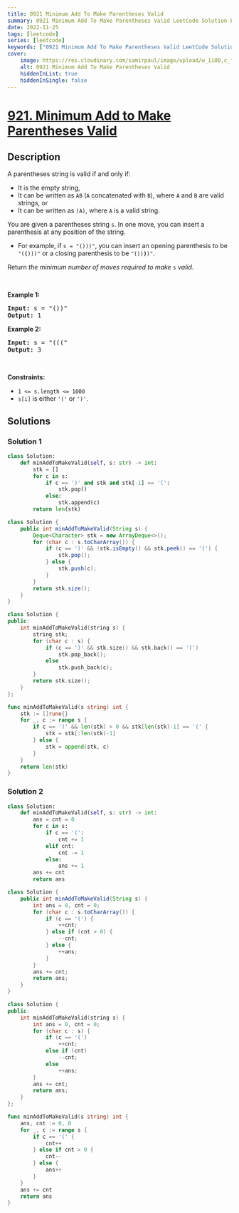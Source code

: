 ```yaml
---
title: 0921 Minimum Add To Make Parentheses Valid
summary: 0921 Minimum Add To Make Parentheses Valid LeetCode Solution Explained
date: 2022-11-25
tags: [leetcode]
series: [leetcode]
keywords: ["0921 Minimum Add To Make Parentheses Valid LeetCode Solution Explained in all languages", "0921 Minimum Add To Make Parentheses Valid", "LeetCode", "leetcode solution in Python3 C++ Java Go PHP Ruby Swift TypeScript Rust C# JavaScript C", "GeeksforGeeks", "InterviewBit", "Coding Ninjas", "HackerRank", "HackerEarth", "CodeChef", "TopCoder", "AlgoExpert", "freeCodeCamp", "Codeforces", "GitHub", "AtCoder", "Samir Paul"]
cover:
    image: https://res.cloudinary.com/samirpaul/image/upload/w_1100,c_fit,co_rgb:FFFFFF,l_text:Arial_75_bold:0921 Minimum Add To Make Parentheses Valid - Solution Explained/problem-solving.webp
    alt: 0921 Minimum Add To Make Parentheses Valid
    hiddenInList: true
    hiddenInSingle: false
---
```



# [921. Minimum Add to Make Parentheses Valid](https://leetcode.com/problems/minimum-add-to-make-parentheses-valid)


## Description

<p>A parentheses string is valid if and only if:</p>

<ul>
	<li>It is the empty string,</li>
	<li>It can be written as <code>AB</code> (<code>A</code> concatenated with <code>B</code>), where <code>A</code> and <code>B</code> are valid strings, or</li>
	<li>It can be written as <code>(A)</code>, where <code>A</code> is a valid string.</li>
</ul>

<p>You are given a parentheses string <code>s</code>. In one move, you can insert a parenthesis at any position of the string.</p>

<ul>
	<li>For example, if <code>s = &quot;()))&quot;</code>, you can insert an opening parenthesis to be <code>&quot;(<strong>(</strong>)))&quot;</code> or a closing parenthesis to be <code>&quot;())<strong>)</strong>)&quot;</code>.</li>
</ul>

<p>Return <em>the minimum number of moves required to make </em><code>s</code><em> valid</em>.</p>

<p>&nbsp;</p>
<p><strong class="example">Example 1:</strong></p>

<pre>
<strong>Input:</strong> s = &quot;())&quot;
<strong>Output:</strong> 1
</pre>

<p><strong class="example">Example 2:</strong></p>

<pre>
<strong>Input:</strong> s = &quot;(((&quot;
<strong>Output:</strong> 3
</pre>

<p>&nbsp;</p>
<p><strong>Constraints:</strong></p>

<ul>
	<li><code>1 &lt;= s.length &lt;= 1000</code></li>
	<li><code>s[i]</code> is either <code>&#39;(&#39;</code> or <code>&#39;)&#39;</code>.</li>
</ul>

## Solutions

### Solution 1

<!-- tabs:start -->

```python
class Solution:
    def minAddToMakeValid(self, s: str) -> int:
        stk = []
        for c in s:
            if c == ')' and stk and stk[-1] == '(':
                stk.pop()
            else:
                stk.append(c)
        return len(stk)
```

```java
class Solution {
    public int minAddToMakeValid(String s) {
        Deque<Character> stk = new ArrayDeque<>();
        for (char c : s.toCharArray()) {
            if (c == ')' && !stk.isEmpty() && stk.peek() == '(') {
                stk.pop();
            } else {
                stk.push(c);
            }
        }
        return stk.size();
    }
}
```

```cpp
class Solution {
public:
    int minAddToMakeValid(string s) {
        string stk;
        for (char c : s) {
            if (c == ')' && stk.size() && stk.back() == '(')
                stk.pop_back();
            else
                stk.push_back(c);
        }
        return stk.size();
    }
};
```

```go
func minAddToMakeValid(s string) int {
	stk := []rune{}
	for _, c := range s {
		if c == ')' && len(stk) > 0 && stk[len(stk)-1] == '(' {
			stk = stk[:len(stk)-1]
		} else {
			stk = append(stk, c)
		}
	}
	return len(stk)
}
```

<!-- tabs:end -->

### Solution 2

<!-- tabs:start -->

```python
class Solution:
    def minAddToMakeValid(self, s: str) -> int:
        ans = cnt = 0
        for c in s:
            if c == '(':
                cnt += 1
            elif cnt:
                cnt -= 1
            else:
                ans += 1
        ans += cnt
        return ans
```

```java
class Solution {
    public int minAddToMakeValid(String s) {
        int ans = 0, cnt = 0;
        for (char c : s.toCharArray()) {
            if (c == '(') {
                ++cnt;
            } else if (cnt > 0) {
                --cnt;
            } else {
                ++ans;
            }
        }
        ans += cnt;
        return ans;
    }
}
```

```cpp
class Solution {
public:
    int minAddToMakeValid(string s) {
        int ans = 0, cnt = 0;
        for (char c : s) {
            if (c == '(')
                ++cnt;
            else if (cnt)
                --cnt;
            else
                ++ans;
        }
        ans += cnt;
        return ans;
    }
};
```

```go
func minAddToMakeValid(s string) int {
	ans, cnt := 0, 0
	for _, c := range s {
		if c == '(' {
			cnt++
		} else if cnt > 0 {
			cnt--
		} else {
			ans++
		}
	}
	ans += cnt
	return ans
}
```

<!-- tabs:end -->

<!-- end -->
